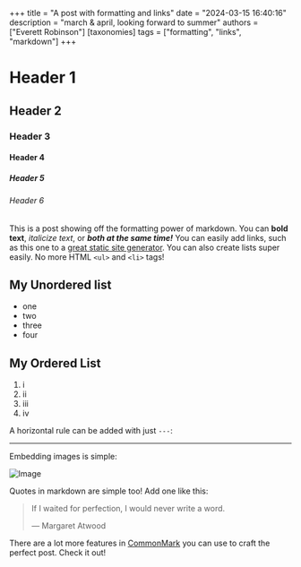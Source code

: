 +++
title =  "A post with formatting and links"
date =   "2024-03-15 16:40:16"
description = "march & april, looking forward to summer"
authors = ["Everett Robinson"]
[taxonomies]
tags = ["formatting", "links", "markdown"]
+++

# Header 1

## Header 2

### Header 3

#### Header 4

##### Header 5

###### Header 6

This is a post showing off the formatting power of markdown. You can **bold text**, *italicize text*, or ***both at the same time!*** You can easily add links, such as this one to a [great static site generator](https://getzola.org). You can also create lists super easily. No more HTML ```<ul>``` and ```<li>``` tags!

## My Unordered list
* one
* two
* three
* four

## My Ordered List
1. i
2. ii
3. iii
4. iv

A horizontal rule can be added with just `---`:

---

Embedding images is simple:

![Image](/img/1.jpg
) 
 
Quotes in markdown are simple too! Add one like this:

> If I waited for perfection, I would never write a word.
>
> — Margaret Atwood

There are a lot more features in [CommonMark](https://commonmark.org/) you can use to craft the perfect post. Check it out!